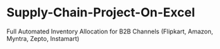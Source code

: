 # Supply-Chain-Project-On-Excel
Full Automated Inventory Allocation for B2B Channels (Flipkart, Amazon, Myntra, Zepto, Instamart)
